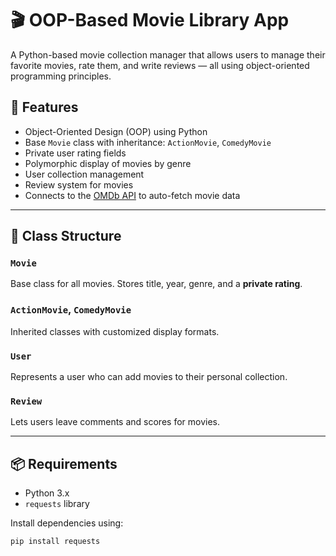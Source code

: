 # 🎬 OOP-Based Movie Library App

A Python-based movie collection manager that allows users to manage their favorite movies, rate them, and write reviews — all using object-oriented programming principles.

## 🚀 Features

- Object-Oriented Design (OOP) using Python
- Base `Movie` class with inheritance: `ActionMovie`, `ComedyMovie`
- Private user rating fields
- Polymorphic display of movies by genre
- User collection management
- Review system for movies
- Connects to the [OMDb API](https://www.omdbapi.com/) to auto-fetch movie data

---

## 🧱 Class Structure

### `Movie`
Base class for all movies. Stores title, year, genre, and a **private rating**.

### `ActionMovie`, `ComedyMovie`
Inherited classes with customized display formats.

### `User`
Represents a user who can add movies to their personal collection.

### `Review`
Lets users leave comments and scores for movies.

---

## 📦 Requirements

- Python 3.x
- `requests` library

Install dependencies using:

```bash
pip install requests
